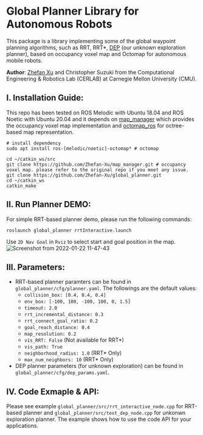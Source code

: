 # Global Planner Library for Autonomous Robots
This package is a library implementing some of the global waypoint planning algorithms, such as RRT, RRT*, [DEP](https://github.com/Zhefan-Xu/DEP) (our unknown exploration planner), based on occupancy voxel map and Octomap for autonomous mobile robots. 

**Author**: [Zhefan Xu](https://zhefanxu.com/) and Christopher Suzuki from the Computational Engineering & Robotics Lab (CERLAB) at Carnegie Mellon University (CMU).


## I. Installation Guide:
This repo has been tested on ROS Melodic with Ubuntu 18.04 and ROS Noetic with Ubuntu 20.04 and it depends on [map_manager](https://github.com/Zhefan-Xu/map_manager) which provides the occupancy voxel map implementation and [octomap_ros](http://wiki.ros.org/octomap) for octree-based map representation. 

```
# install dependency
sudo apt install ros-[melodic/noetic]-octomap* # octomap

cd ~/catkin_ws/src
git clone https://github.com/Zhefan-Xu/map_manager.git # occupancy voxel map. please refer to the original repo if you meet any issue.
git clone https://github.com/Zhefan-Xu/global_planner.git
cd ~/catkin_ws
catkin_make
```
## II. Run Planner DEMO:
For simple RRT-based planner demo, please run the following commands:
```
roslaunch global_planner rrtInteractive.launch
```
Use ```2D Nav Goal``` in ```Rviz``` to select start and goal position in the map.
![Screenshot from 2022-01-22 11-47-43](https://user-images.githubusercontent.com/55560905/150648123-8c1d9102-0b44-4851-82f5-fff0101be0ac.png)


## III. Parameters:
- RRT-based planner paramters can be found in ```global_planner/cfg/planner.yaml```. The followings are the default values: 
  - ```collision_box: [0.4, 0.4, 0.4]```
  - ```env_box: [-100, 100, -100, 100, 0, 1.5]```
  - ```timeout: 2.0```
  - ```rrt_incremental_distance: 0.3```
  - ```rrt_connect_goal_ratio: 0.2```
  - ```goal_reach_distance: 0.4```
  - ```map_resolution: 0.2```
  - ```vis_RRT: False``` (Not available for RRT*)
  - ```vis_path: True```
  - ```neighborhood_radius: 1.0``` (RRT* Only)
  - ```max_num_neighbors: 10``` (RRT* Only)
- DEP planner parameters (for unknown exploration) can be found in ```global_planner/cfg/dep_params.yaml```.

## IV. Code Exmaple & API:
Please see example ```global_planner/src/rrt_interactive_node.cpp``` for RRT-based planner and ```global_planner/src/test_dep_node.cpp``` for unkonwn exploration planner. The example shows how to use the code API for your applications. 

